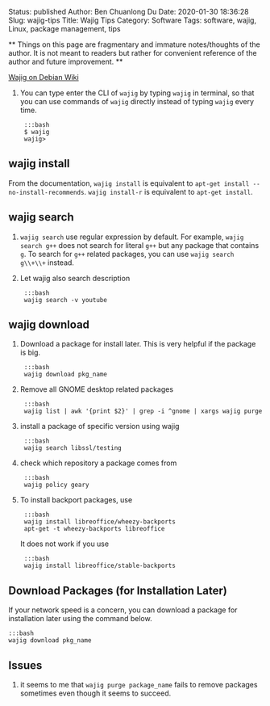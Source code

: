 Status: published
Author: Ben Chuanlong Du
Date: 2020-01-30 18:36:28
Slug: wajig-tips
Title: Wajig Tips
Category: Software
Tags: software, wajig, Linux, package management, tips

**
Things on this page are fragmentary and immature notes/thoughts of the author.
It is not meant to readers but rather for convenient reference of the author and future improvement.
**

[Wajig on Debian Wiki](https://wiki.debian.org/Wajig)


1. You can type enter the CLI of `wajig` by typing `wajig` in terminal,
    so that you can use commands of `wajig` directly
    instead of typing `wajig` every time.

        :::bash
        $ wajig
        wajig>

## wajig install

From the documentation,
`wajig install` is equivalent to `apt-get install --no-install-recommends`.
`wajig install-r` is equivalent to `apt-get install`.

## wajig search

1. `wajig search` use regular expression by default.
    For example, 
    `wajig search g++` does not search for literal `g++` but any package that contains `g`. 
    To search for `g++` related packages, 
    you can use `wajig search g\\+\\+` instead.

2. Let wajig also search description

        :::bash
        wajig search -v youtube

## wajig download

1. Download a package for install later.
    This is very helpful if the package is big.

        :::bash
        wajig download pkg_name

1. Remove all GNOME desktop related packages

        :::bash
        wajig list | awk '{print $2}' | grep -i ^gnome | xargs wajig purge

2. install a package of specific version using wajig

        :::bash
        wajig search libssl/testing

3. check which repository a package comes from

        :::bash
        wajig policy geary

6. To install backport packages, use

        :::bash
        wajig install libreoffice/wheezy-backports
        apt-get -t wheezy-backports libreoffice

    It does not work if you use

        :::bash
        wajig install libreoffice/stable-backports

## Download Packages (for Installation Later)

If your network speed is a concern,
you can download a package for installation later using the command below. 

    :::bash
    wajig download pkg_name  

## Issues

1. it seems to me that `wajig purge package_name` fails to remove packages sometimes
    even though it seems to succeed.
